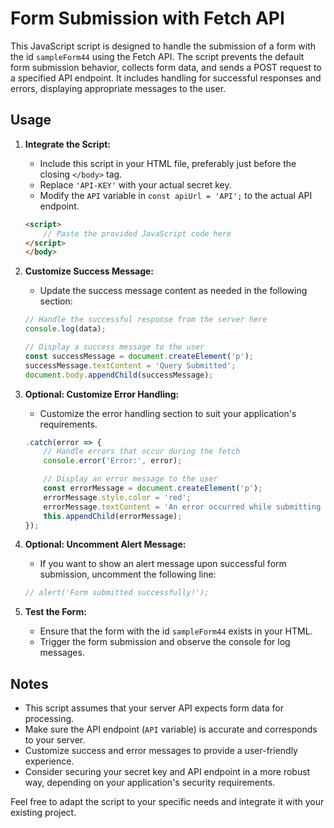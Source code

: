 # Form Submission with Fetch API

This JavaScript script is designed to handle the submission of a form with the id `sampleForm44` using the Fetch API. The script prevents the default form submission behavior, collects form data, and sends a POST request to a specified API endpoint. It includes handling for successful responses and errors, displaying appropriate messages to the user.

## Usage

1. **Integrate the Script:**
   - Include this script in your HTML file, preferably just before the closing `</body>` tag.
   - Replace `'API-KEY'` with your actual secret key.
   - Modify the `API` variable in `const apiUrl = 'API';` to the actual API endpoint.

    ```html
    <script>
        // Paste the provided JavaScript code here
    </script>
    </body>
    ```

2. **Customize Success Message:**
   - Update the success message content as needed in the following section:

    ```javascript
    // Handle the successful response from the server here
    console.log(data);

    // Display a success message to the user
    const successMessage = document.createElement('p');
    successMessage.textContent = 'Query Submitted';
    document.body.appendChild(successMessage);
    ```

3. **Optional: Customize Error Handling:**
   - Customize the error handling section to suit your application's requirements.

    ```javascript
    .catch(error => {
        // Handle errors that occur during the fetch
        console.error('Error:', error);

        // Display an error message to the user
        const errorMessage = document.createElement('p');
        errorMessage.style.color = 'red';
        errorMessage.textContent = 'An error occurred while submitting the form. Please try again later.';
        this.appendChild(errorMessage);
    });
    ```

4. **Optional: Uncomment Alert Message:**
   - If you want to show an alert message upon successful form submission, uncomment the following line:

    ```javascript
    // alert('Form submitted successfully!');
    ```

5. **Test the Form:**
   - Ensure that the form with the id `sampleForm44` exists in your HTML.
   - Trigger the form submission and observe the console for log messages.

## Notes

- This script assumes that your server API expects form data for processing.
- Make sure the API endpoint (`API` variable) is accurate and corresponds to your server.
- Customize success and error messages to provide a user-friendly experience.
- Consider securing your secret key and API endpoint in a more robust way, depending on your application's security requirements.

Feel free to adapt the script to your specific needs and integrate it with your existing project.
